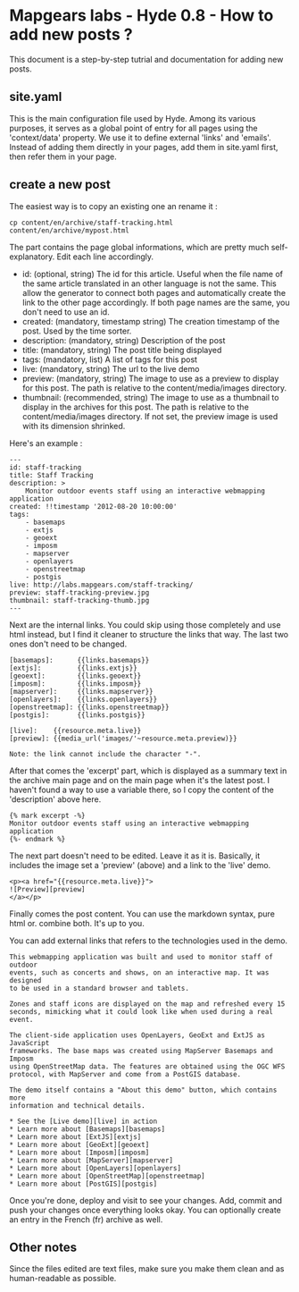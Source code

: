 Mapgears labs - Hyde 0.8 - How to add new posts ?
==================================================

This document is a step-by-step tutrial and documentation for adding new posts.


site.yaml
----------
This is the main configuration file used by Hyde. Among its various purposes, it
serves as a global point of entry for all pages using the 'context/data'
property. We use it to define external 'links' and 'emails'. Instead of adding
them directly in your pages, add them in site.yaml first, then refer them in
your page.

create a new post
------------------
The easiest way is to copy an existing one an rename it :

    cp content/en/archive/staff-tracking.html content/en/archive/mypost.html

The part contains the page global informations, which are pretty much
self-explanatory. Edit each line accordingly.

* id: (optional, string) The id for this article. Useful when the file name of
  the same article translated in an other language is not the same. This allow
  the generator to connect both pages and automatically create the link to the
  other page accordingly. If both page names are the same, you don't need to
  use an id.
* created: (mandatory, timestamp string) The creation timestamp of the post.
  Used by the time sorter.
* description: (mandatory, string) Description of the post
* title: (mandatory, string) The post title being displayed
* tags: (mandatory, list) A list of tags for this post
* live: (mandatory, string) The url to the live demo
* preview: (mandatory, string) The image to use as a preview to display for this
  post. The path is relative to the content/media/images directory.
* thumbnail: (recommended, string) The image to use as a thumbnail to display in
  the archives for this post. The path is relative to the content/media/images
  directory. If not set, the preview image is used with its dimension shrinked.

Here's an example :

    ---
    id: staff-tracking
    title: Staff Tracking
    description: >
        Monitor outdoor events staff using an interactive webmapping application
    created: !!timestamp '2012-08-20 10:00:00'
    tags:
        - basemaps
        - extjs
        - geoext
        - imposm
        - mapserver
        - openlayers
        - openstreetmap
        - postgis
    live: http://labs.mapgears.com/staff-tracking/
    preview: staff-tracking-preview.jpg
    thumbnail: staff-tracking-thumb.jpg
    ---
    
Next are the internal links. You could skip using those completely and use
html instead, but I find it cleaner to structure the links that way. The last
two ones don't need to be changed.

    [basemaps]:      {{links.basemaps}}
    [extjs]:         {{links.extjs}}
    [geoext]:        {{links.geoext}}
    [imposm]:        {{links.imposm}}
    [mapserver]:     {{links.mapserver}}
    [openlayers]:    {{links.openlayers}}
    [openstreetmap]: {{links.openstreetmap}}
    [postgis]:       {{links.postgis}}

    [live]:    {{resource.meta.live}}
    [preview]: {{media_url('images/'~resource.meta.preview)}}

    Note: the link cannot include the character "-".
    
After that comes the 'excerpt' part, which is displayed as a summary text in
the archive main page and on the main page when it's the latest post. I haven't
found a way to use a variable there, so I copy the content of the 'description'
above here.
    
    {% mark excerpt -%}
    Monitor outdoor events staff using an interactive webmapping application
    {%- endmark %}

The next part doesn't need to be edited. Leave it as it is. Basically, it
includes the image set a 'preview' (above) and a link to the 'live' demo.
    
    <p><a href="{{resource.meta.live}}">
    ![Preview][preview]
    </a></p>

Finally comes the post content. You can use the markdown syntax, pure html or.
combine both. It's up to you.

You can add external links that refers to the technologies used in the demo.

    This webmapping application was built and used to monitor staff of outdoor
    events, such as concerts and shows, on an interactive map. It was designed
    to be used in a standard browser and tablets.

    Zones and staff icons are displayed on the map and refreshed every 15
    seconds, mimicking what it could look like when used during a real event.

    The client-side application uses OpenLayers, GeoExt and ExtJS as JavaScript
    frameworks. The base maps was created using MapServer Basemaps and Imposm
    using OpenStreetMap data. The features are obtained using the OGC WFS
    protocol, with MapServer and come from a PostGIS database. 

    The demo itself contains a "About this demo" button, which contains more
    information and technical details.

    * See the [Live demo][live] in action
    * Learn more about [Basemaps][basemaps]
    * Learn more about [ExtJS][extjs]
    * Learn more about [GeoExt][geoext]
    * Learn more about [Imposm][imposm]
    * Learn more about [MapServer][mapserver]
    * Learn more about [OpenLayers][openlayers]
    * Learn more about [OpenStreetMap][openstreetmap]
    * Learn more about [PostGIS][postgis]

Once you're done, deploy and visit to see your changes. Add, commit and push
your changes once everything looks okay. You can optionally create an entry
in the French (fr) archive as well.
    

Other notes
------------
Since the files edited are text files, make sure you make them clean and as
human-readable as possible.